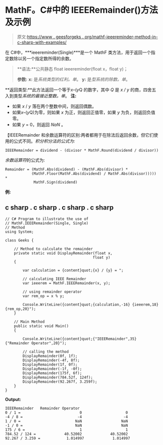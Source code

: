 # MathF。C#中的 IEEERemainder()方法及示例

> 原文:[https://www . geesforgeks . org/mathf-ieeereminder-method-in-c-sharp-with-examples/](https://www.geeksforgeeks.org/mathf-ieeeremainder-method-in-c-sharp-with-examples/)

在 C#中，***ieeereminder(Single)***是一个 MathF 类方法，用于返回一个指定数除以另一个指定数所得的余数。

> **语法:**公共静态 float ieeereminder(float x，float y)；
> 
> **参数:**
> **x:** 是*系统类型的红利。单*。
> **y:** 是*型系统的除数。单*。

**返回类型:**此方法返回一个等于*x*–(*y*Q 的数字，其中 *Q* 是 *x / y* 的商，四舍五入到类型*系统的最接近整数。单*。
**注:**

*   如果 *x* / *y* 落在两个整数中间，则返回偶数。
*   如果*x*–(*y*Q)为零，则如果 *x* 为正，则返回正值零，如果 *y* 为负，则返回负值零。
*   如果 *y* = 0，则返回 *NaN* 。

【IEEERemainder 和余数运算符的区别:两者都用于在除法后返回余数，但它们使用的公式不同。*积分积分法的公式为:* 

```
IEEERemainder = dividend - (divisor * MathF.Round(dividend / divisor))
```

*余数运算符*的公式为:

```
Remainder = (MathF.Abs(dividend) - (MathF.Abs(divisor) *  
            (MathF.Floor(MathF.Abs(dividend) / MathF.Abs(divisor))))) *   
             MathF.Sign(dividend)
```

**例:**

## c sharp . c sharp . c sharp . c sharp

```
// C# Program to illustrate the use of
// MathF.IEEERemainder(Single, Single)
// Method
using System;

class Geeks {

    // Method to calculate the remainder
    private static void DisplayRemainder(float x,
                                        float y)
    {

        var calculation = {content}quot;{x} / {y} = ";

        // calculating IEEE Remainder
        var ieeerem = MathF.IEEERemainder(x, y);

        // using remainder operator
        var rem_op = x % y;

        Console.WriteLine({content}quot;{calculation,-16} {ieeerem,18} {rem_op,20}");
    }

    // Main Method
    public static void Main()
    {

        Console.WriteLine({content}quot;{"IEEERemainder",35} {"Remainder Operator",20}");

        // calling the method
        DisplayRemainder(0f, 1f);
        DisplayRemainder(-4f, 8f);
        DisplayRemainder(1f, 0f);
        DisplayRemainder(-1f, -0f);
        DisplayRemainder(175f, 6f);
        DisplayRemainder(784.52f, 124f);
        DisplayRemainder(92.267f, 3.259f);
    }
}
```

**Output:** 

```
IEEERemainder   Remainder Operator
0 / 1 =                           0                    0
-4 / 8 =                         -4                   -4
1 / 0 =                         NaN                  NaN
-1 / 0 =                        NaN                  NaN
175 / 6 =                         1                    1
784.52 / 124 =             40.52002             40.52002
92.267 / 3.259 =            1.014997             1.014997
```